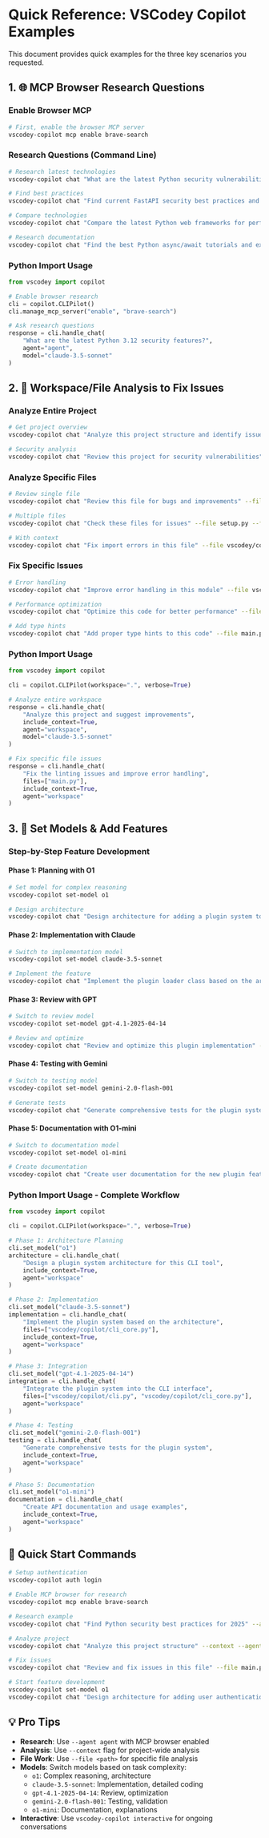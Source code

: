 # Quick Reference: VSCodey Copilot Examples

This document provides quick examples for the three key scenarios you requested.

## 1. 🌐 MCP Browser Research Questions

### Enable Browser MCP
```bash
# First, enable the browser MCP server
vscodey-copilot mcp enable brave-search
```

### Research Questions (Command Line)
```bash
# Research latest technologies
vscodey-copilot chat "What are the latest Python security vulnerabilities in 2025?" --agent agent

# Find best practices
vscodey-copilot chat "Find current FastAPI security best practices and examples" --agent agent

# Compare technologies
vscodey-copilot chat "Compare the latest Python web frameworks for performance" --agent agent

# Research documentation
vscodey-copilot chat "Find the best Python async/await tutorials and examples" --agent agent
```

### Python Import Usage
```python
from vscodey import copilot

# Enable browser research
cli = copilot.CLIPilot()
cli.manage_mcp_server("enable", "brave-search")

# Ask research questions
response = cli.handle_chat(
    "What are the latest Python 3.12 security features?",
    agent="agent",
    model="claude-3.5-sonnet"
)
```

## 2. 📁 Workspace/File Analysis to Fix Issues

### Analyze Entire Project
```bash
# Get project overview
vscodey-copilot chat "Analyze this project structure and identify issues" --context --agent workspace

# Security analysis
vscodey-copilot chat "Review this project for security vulnerabilities" --context --agent workspace
```

### Analyze Specific Files
```bash
# Review single file
vscodey-copilot chat "Review this file for bugs and improvements" --file main.py --agent workspace

# Multiple files
vscodey-copilot chat "Check these files for issues" --file setup.py --file requirements.txt --agent workspace

# With context
vscodey-copilot chat "Fix import errors in this file" --file vscodey/copilot/cli.py --context --agent workspace
```

### Fix Specific Issues
```bash
# Error handling
vscodey-copilot chat "Improve error handling in this module" --file vscodey/copilot/cli_core.py --agent workspace

# Performance optimization
vscodey-copilot chat "Optimize this code for better performance" --file vscodey/copilot/config.py --context --agent workspace

# Add type hints
vscodey-copilot chat "Add proper type hints to this code" --file main.py --agent workspace
```

### Python Import Usage
```python
from vscodey import copilot

cli = copilot.CLIPilot(workspace=".", verbose=True)

# Analyze entire workspace
response = cli.handle_chat(
    "Analyze this project and suggest improvements",
    include_context=True,
    agent="workspace",
    model="claude-3.5-sonnet"
)

# Fix specific file issues
response = cli.handle_chat(
    "Fix the linting issues and improve error handling",
    files=["main.py"],
    include_context=True,
    agent="workspace"
)
```

## 3. 🧠 Set Models & Add Features

### Step-by-Step Feature Development

#### Phase 1: Planning with O1
```bash
# Set model for complex reasoning
vscodey-copilot set-model o1

# Design architecture
vscodey-copilot chat "Design architecture for adding a plugin system to this CLI tool" --context --agent workspace
```

#### Phase 2: Implementation with Claude
```bash
# Switch to implementation model
vscodey-copilot set-model claude-3.5-sonnet

# Implement the feature
vscodey-copilot chat "Implement the plugin loader class based on the architecture" --file vscodey/copilot/cli_core.py --agent workspace
```

#### Phase 3: Review with GPT
```bash
# Switch to review model
vscodey-copilot set-model gpt-4.1-2025-04-14

# Review and optimize
vscodey-copilot chat "Review and optimize this plugin implementation" --file vscodey/copilot/plugin_loader.py --agent workspace
```

#### Phase 4: Testing with Gemini
```bash
# Switch to testing model
vscodey-copilot set-model gemini-2.0-flash-001

# Generate tests
vscodey-copilot chat "Generate comprehensive tests for the plugin system" --context --agent workspace
```

#### Phase 5: Documentation with O1-mini
```bash
# Switch to documentation model
vscodey-copilot set-model o1-mini

# Create documentation
vscodey-copilot chat "Create user documentation for the new plugin feature" --context --agent workspace
```

### Python Import Usage - Complete Workflow
```python
from vscodey import copilot

cli = copilot.CLIPilot(workspace=".", verbose=True)

# Phase 1: Architecture Planning
cli.set_model("o1")
architecture = cli.handle_chat(
    "Design a plugin system architecture for this CLI tool",
    include_context=True,
    agent="workspace"
)

# Phase 2: Implementation
cli.set_model("claude-3.5-sonnet")
implementation = cli.handle_chat(
    "Implement the plugin system based on the architecture",
    files=["vscodey/copilot/cli_core.py"],
    include_context=True,
    agent="workspace"
)

# Phase 3: Integration
cli.set_model("gpt-4.1-2025-04-14")
integration = cli.handle_chat(
    "Integrate the plugin system into the CLI interface",
    files=["vscodey/copilot/cli.py", "vscodey/copilot/cli_core.py"],
    agent="workspace"
)

# Phase 4: Testing
cli.set_model("gemini-2.0-flash-001")
testing = cli.handle_chat(
    "Generate comprehensive tests for the plugin system",
    include_context=True,
    agent="workspace"
)

# Phase 5: Documentation
cli.set_model("o1-mini")
documentation = cli.handle_chat(
    "Create API documentation and usage examples",
    include_context=True,
    agent="workspace"
)
```

## 🚀 Quick Start Commands

```bash
# Setup authentication
vscodey-copilot auth login

# Enable MCP browser for research
vscodey-copilot mcp enable brave-search

# Research example
vscodey-copilot chat "Find Python security best practices for 2025" --agent agent

# Analyze project
vscodey-copilot chat "Analyze this project structure" --context --agent workspace

# Fix issues
vscodey-copilot chat "Review and fix issues in this file" --file main.py --agent workspace

# Start feature development
vscodey-copilot set-model o1
vscodey-copilot chat "Design architecture for adding user authentication" --context --agent workspace
```

## 💡 Pro Tips

- **Research**: Use `--agent agent` with MCP browser enabled
- **Analysis**: Use `--context` flag for project-wide analysis  
- **File Work**: Use `--file <path>` for specific file analysis
- **Models**: Switch models based on task complexity:
  - `o1`: Complex reasoning, architecture
  - `claude-3.5-sonnet`: Implementation, detailed coding
  - `gpt-4.1-2025-04-14`: Review, optimization
  - `gemini-2.0-flash-001`: Testing, validation
  - `o1-mini`: Documentation, explanations
- **Interactive**: Use `vscodey-copilot interactive` for ongoing conversations
